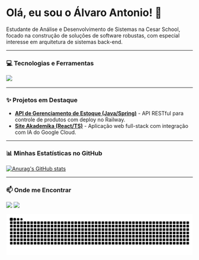 # Olá, eu sou o Álvaro Antonio! 👋

<p align="left"> 
  Estudante de Análise e Desenvolvimento de Sistemas na Cesar School, focado na construção de soluções de software robustas, com especial interesse em arquitetura de sistemas back-end.
</p>

---

### 💻 Tecnologias e Ferramentas

<p align="left">
  <a href="https://skillicons.dev">
    <img src="https://skillicons.dev/icons?i=java,spring,python,fastapi,react,ts,js,html,css,postgres,mysql,git" />
  </a>
</p>

---

### ✨ Projetos em Destaque

- **[API de Gerenciamento de Estoque (Java/Spring)](https://github.com/seu-usuario/seu-repo-1)** - API RESTful para controle de produtos com deploy no Railway.
- **[Site Akademika (React/TS)](https://github.com/seu-usuario/seu-repo-2)** - Aplicação web full-stack com integração com IA do Google Cloud.

---

### 📊 Minhas Estatísticas no GitHub

[![Anurag's GitHub stats](https://github-readme-stats.vercel.app/api?username=alvaro5801&show_icons=true&theme=dracula)](https://github.com/anuraghazra/github-readme-stats)

---

### 📫 Onde me Encontrar

<a href="https://www.linkedin.com/in/alvaro-antonio-silva/" target="_blank"><img src="https://img.shields.io/badge/-LinkedIn-%230077B5?style=for-the-badge&logo=linkedin&logoColor=white" target="_blank"></a>
<a href="mailto:alvaro.rs580@gmail.com"><img src="https://img.shields.io/badge/Gmail-D14836?style=for-the-badge&logo=gmail&logoColor=white"></a>


![Snake animation](https://raw.githubusercontent.com/alvaro5801/alvaro5801/output/github-snake-dark.svg)
